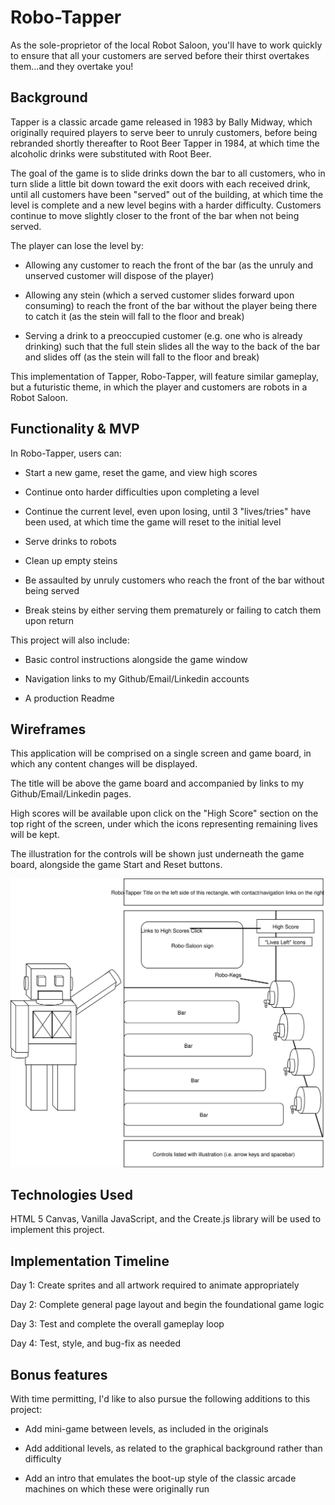 # Robo-Tapper

As the sole-proprietor of the local Robot Saloon, you'll have to work quickly to ensure that all your customers are served before their thirst overtakes them...and they overtake you!

## Background

Tapper is a classic arcade game released in 1983 by Bally Midway, which originally required players to serve beer to unruly customers, before being rebranded shortly thereafter to Root Beer Tapper in 1984, at which time the alcoholic drinks were substituted with Root Beer.

The goal of the game is to slide drinks down the bar to all customers, who in turn slide a little bit down toward the exit doors with each received drink, until all customers have been "served" out of the building, at which time the level is complete and a new level begins with a harder difficulty. Customers continue to move slightly closer to the front of the bar when not being served.

The player can lose the level by:

 - Allowing any customer to reach the front of the bar (as the unruly and unserved customer will dispose of the player)

 - Allowing any stein (which a served customer slides forward upon consuming) to reach the front of the bar without the player being there to catch it (as the stein will fall to the floor and break)

 - Serving a drink to a preoccupied customer (e.g. one who is already drinking) such that the full stein slides all the way to the back of the bar and slides off (as the stein will fall to the floor and break)

This implementation of Tapper, Robo-Tapper, will feature similar gameplay, but a futuristic theme, in which the player and customers are robots in a Robot Saloon.

## Functionality & MVP

In Robo-Tapper, users can:

  - Start a new game, reset the game, and view high scores

  - Continue onto harder difficulties upon completing a level

  - Continue the current level, even upon losing, until 3 "lives/tries" have been used, at which time the game will reset to the initial level

  - Serve drinks to robots

  - Clean up empty steins

  - Be assaulted by unruly customers who reach the front of the bar without being served

  - Break steins by either serving them prematurely or failing to catch them upon return

This project will also include:

  - Basic control instructions alongside the game window

  - Navigation links to my Github/Email/Linkedin accounts

  - A production Readme

##  Wireframes

This application will be comprised on a single screen and game board, in which any content changes will be displayed.

The title will be above the game board and accompanied by links to my Github/Email/Linkedin pages.

High scores will be available upon click on the "High Score" section on the top right of the screen, under which the icons representing remaining lives will be kept.

The illustration for the controls will be shown just underneath the game board, alongside the game Start and Reset buttons.

![wireframe](Robo-Tapper.svg)

## Technologies Used

HTML 5 Canvas, Vanilla JavaScript, and the Create.js library will be used to implement this project.

## Implementation Timeline

Day 1: Create sprites and all artwork required to animate appropriately

Day 2: Complete general page layout and begin the foundational game logic

Day 3: Test and complete the overall gameplay loop

Day 4: Test, style, and bug-fix as needed

## Bonus features

With time permitting, I'd like to also pursue the following additions to this project:

  - Add mini-game between levels, as included in the originals

  - Add additional levels, as related to the graphical background rather than difficulty

  - Add an intro that emulates the boot-up style of the classic arcade machines on which these were originally run
